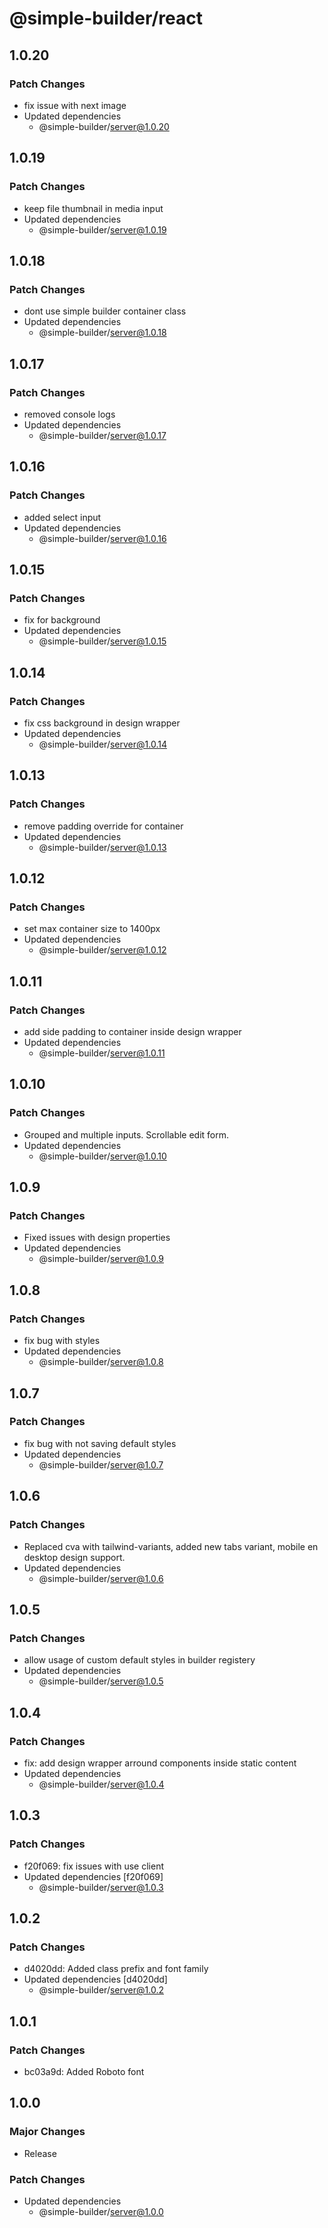 # @simple-builder/react

## 1.0.20

### Patch Changes

- fix issue with next image
- Updated dependencies
  - @simple-builder/server@1.0.20

## 1.0.19

### Patch Changes

- keep file thumbnail in media input
- Updated dependencies
  - @simple-builder/server@1.0.19

## 1.0.18

### Patch Changes

- dont use simple builder container class
- Updated dependencies
  - @simple-builder/server@1.0.18

## 1.0.17

### Patch Changes

- removed console logs
- Updated dependencies
  - @simple-builder/server@1.0.17

## 1.0.16

### Patch Changes

- added select input
- Updated dependencies
  - @simple-builder/server@1.0.16

## 1.0.15

### Patch Changes

- fix for background
- Updated dependencies
  - @simple-builder/server@1.0.15

## 1.0.14

### Patch Changes

- fix css background in design wrapper
- Updated dependencies
  - @simple-builder/server@1.0.14

## 1.0.13

### Patch Changes

- remove padding override for container
- Updated dependencies
  - @simple-builder/server@1.0.13

## 1.0.12

### Patch Changes

- set max container size to 1400px
- Updated dependencies
  - @simple-builder/server@1.0.12

## 1.0.11

### Patch Changes

- add side padding to container inside design wrapper
- Updated dependencies
  - @simple-builder/server@1.0.11

## 1.0.10

### Patch Changes

- Grouped and multiple inputs. Scrollable edit form.
- Updated dependencies
  - @simple-builder/server@1.0.10

## 1.0.9

### Patch Changes

- Fixed issues with design properties
- Updated dependencies
  - @simple-builder/server@1.0.9

## 1.0.8

### Patch Changes

- fix bug with styles
- Updated dependencies
  - @simple-builder/server@1.0.8

## 1.0.7

### Patch Changes

- fix bug with not saving default styles
- Updated dependencies
  - @simple-builder/server@1.0.7

## 1.0.6

### Patch Changes

- Replaced cva with tailwind-variants, added new tabs variant, mobile en desktop design support.
- Updated dependencies
  - @simple-builder/server@1.0.6

## 1.0.5

### Patch Changes

- allow usage of custom default styles in builder registery
- Updated dependencies
  - @simple-builder/server@1.0.5

## 1.0.4

### Patch Changes

- fix: add design wrapper arround components inside static content
- Updated dependencies
  - @simple-builder/server@1.0.4

## 1.0.3

### Patch Changes

- f20f069: fix issues with use client
- Updated dependencies [f20f069]
  - @simple-builder/server@1.0.3

## 1.0.2

### Patch Changes

- d4020dd: Added class prefix and font family
- Updated dependencies [d4020dd]
  - @simple-builder/server@1.0.2

## 1.0.1

### Patch Changes

- bc03a9d: Added Roboto font

## 1.0.0

### Major Changes

- Release

### Patch Changes

- Updated dependencies
  - @simple-builder/server@1.0.0
